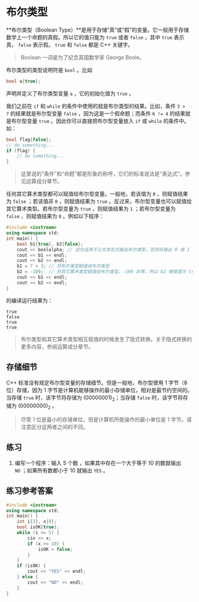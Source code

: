 # 布尔类型

**布尔类型（Boolean Type）**是用于存储“真”或“假”的变量。它一般用于存储数学上一个命题的真假。所以它的值只能为 `true` 或者 `false` ，其中 `true` 表示真， `false` 表示假。 `true` 和 `false` 都是 C++ 关键字。

> Boolean 一词是为了纪念英国数学家 George Boole。

布尔类型的类型说明符是 `bool` 。比如
```cpp
bool a{true};
```
声明并定义了布尔类型变量 `a` ，它的初始化值为 `true` 。

我们之前在 `if` 和 `while` 的条件中使用的就是布尔类型的结果。比如，条件 `3 > 7` 的结果就是布尔型变量 `false` ，因为这是一个假命题；而条件 `6 != 4` 的结果就是布尔型变量 `true` 。因此你可以直接把布尔型变量放入 `if` 或 `while` 的条件中。如：
```cpp
bool flag{false};
// do something...
if (flag) {
    // do something...
}
```

> 这里说的“条件”和“命题”都是形象的称呼，它们的标准说法是“表达式”。参见运算成分章节。

任何其它算术类型都可以赋值给布尔型变量。一般地，若该值为 `0` ，则赋值结果为 `false` ；若该值非 `0` ，则赋值结果为 `true` 。反过来，布尔型变量也可以赋值给其它算术类型。若布尔型变量为 `true` ，则赋值结果为 `1` ；若布尔型变量为 `false` ，则赋值结果为 `0` 。例如以下程序：
```CPP
#include <iostream>
using namespace std;
int main() {
    bool b1{true}, b2{false};
    cout << boolalpha; // 这句话用于以文本形式输出布尔类型，否则将输出 0 或 1
    cout << b1 << endl;
    cout << b2 << endl;
    b1 = 7 > 3; // 将布尔类型赋值给布尔类型
    b2 = -100;  // 将其它算术类型赋值给布尔类型。-100 非零，所以 b2 被赋值为 true
    cout << b1 << endl;
    cout << b2 << endl;
}
```
的编译运行结果为：

```io
true
false
true
true
```

> 布尔类型和其它算术类型相互赋值的时候发生了隐式转换。关于隐式转换的更多内容，参阅运算成分章节。

## 存储细节

C++ 标准没有规定布尔型变量的存储细节。但是一般地，布尔型使用 1 字节（8 位）存储，因为 1 字节是计算机能够操作的最小存储单位，相对是最节约空间的。当存储 `true` 时，该字节将存储为 $(00000001)_2$；当存储 `false` 时，该字节将存储为 $(00000000)_2$ 。

> 尽管 1 位是最小的存储单位，但是计算机所能操作的最小单位是 1 字节。请注意区分这两者之间的不同。

## 练习

1. 编写一个程序：输入 5 个数 ，如果其中存在一个大于等于 10 的数就输出 `NO` ；如果所有数都小于 10 就输出 `YES` 。

## 练习参考答案

```CPP
#include <iostream>
using namespace std;
int main() {
    int i{1}, x{0};
    bool isOK{true};
    while (i <= 5) {
        cin >> x;
        if (x >= 10) {
            isOK = false;
        }
    }
    if (isOK) {
        cout << "YES" << endl;
    } else {
        cout << "NO" << endl;
    }
}
```
